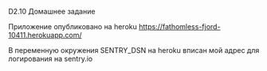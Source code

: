 D2.10 Домашнее задание

Приложение опубликовано на heroku
https://fathomless-fjord-10411.herokuapp.com/

В переменную окружения SENTRY_DSN на heroku вписан мой адрес для логирования на sentry.io
